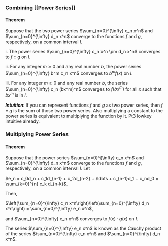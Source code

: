
### Combining [[Power Series]]

#### Theorem

Suppose that the two power series $\sum_{n=0}^{\infty} c_n x^n$ and $\sum_{n=0}^{\infty} d_n x^n$ converge to the functions $f$ and $g$, respectively, on a common interval $I$.

i. The power series $\sum_{n=0}^{\infty} c_n x^n \pm d_n x^n$ converges to $f \pm g$ on $I$.

ii. For any integer $m \geq 0$ and any real number $b$, the power series $\sum_{n=0}^{\infty} b^m c_n x^n$ converges to $b^m f(x)$ on $I$.

iii. For any integer $m \geq 0$ and any real number $b$, the series $\sum_{n=0}^{\infty} c_n (bx^m)^n$ converges to $f(bx^m)$ for all $x$ such that $bx^m$ is in $I$.

***Intuition***: If you can represent functions $f$ and $g$ as two power series, then $f\pm g$ is the sum of those two power series. Also multiplying a constant to the power series is equivalent to multiplying the function by it. Pt3 lowkey intuitive already.


### Multiplying Power Series
#### Theorem

Suppose that the power series $\sum_{n=0}^{\infty} c_n x^n$ and $\sum_{n=0}^{\infty} d_n x^n$ converge to the functions $f$ and $g$, respectively, on a common interval $I$. Let

$e_n = c_0d_n + c_1d_{n-1} + c_2d_{n-2} + \ldots + c_{n-1}d_1 + c_nd_0 = \sum_{k=0}^{n} c_k d_{n-k}$.

Then,

$\left(\sum_{n=0}^{\infty} c_n x^n\right)\left(\sum_{n=0}^{\infty} d_n x^n\right) = \sum_{n=0}^{\infty} e_n x^n$,

and $\sum_{n=0}^{\infty} e_n x^n$ converges to $f(x) \cdot g(x)$ on $I$.

The series $\sum_{n=0}^{\infty} e_n x^n$ is known as the Cauchy product of the series $\sum_{n=0}^{\infty} c_n x^n$ and $\sum_{n=0}^{\infty} d_n x^n$.

